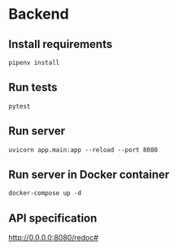 # Backend 

## Install requirements

```shell
pipenv install
```

## Run tests

```shell
pytest
```

## Run server

```shell
uvicorn app.main:app --reload --port 8080
```

## Run server in Docker container

```shell
docker-compose up -d
```

## API specification

http://0.0.0.0:8080/redoc#



